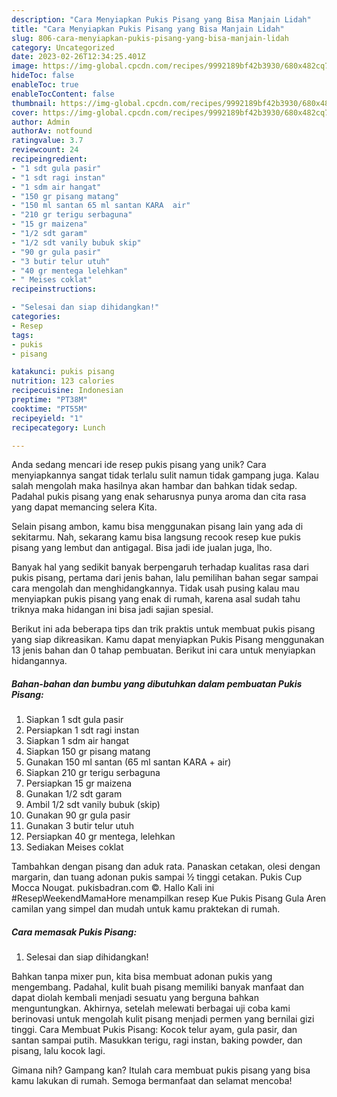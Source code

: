 ```yaml
---
description: "Cara Menyiapkan Pukis Pisang yang Bisa Manjain Lidah"
title: "Cara Menyiapkan Pukis Pisang yang Bisa Manjain Lidah"
slug: 806-cara-menyiapkan-pukis-pisang-yang-bisa-manjain-lidah
category: Uncategorized
date: 2023-02-26T12:34:25.401Z
image: https://img-global.cpcdn.com/recipes/9992189bf42b3930/680x482cq70/pukis-pisang-foto-resep-utama.jpg
hideToc: false
enableToc: true
enableTocContent: false
thumbnail: https://img-global.cpcdn.com/recipes/9992189bf42b3930/680x482cq70/pukis-pisang-foto-resep-utama.jpg
cover: https://img-global.cpcdn.com/recipes/9992189bf42b3930/680x482cq70/pukis-pisang-foto-resep-utama.jpg
author: Admin
authorAv: notfound
ratingvalue: 3.7
reviewcount: 24
recipeingredient:
- "1 sdt gula pasir"
- "1 sdt ragi instan"
- "1 sdm air hangat"
- "150 gr pisang matang"
- "150 ml santan 65 ml santan KARA  air"
- "210 gr terigu serbaguna"
- "15 gr maizena"
- "1/2 sdt garam"
- "1/2 sdt vanily bubuk skip"
- "90 gr gula pasir"
- "3 butir telur utuh"
- "40 gr mentega lelehkan"
- " Meises coklat"
recipeinstructions:

- "Selesai dan siap dihidangkan!"
categories:
- Resep
tags:
- pukis
- pisang

katakunci: pukis pisang 
nutrition: 123 calories
recipecuisine: Indonesian
preptime: "PT38M"
cooktime: "PT55M"
recipeyield: "1"
recipecategory: Lunch

---
```





Anda sedang mencari ide resep pukis pisang yang unik? Cara menyiapkannya sangat tidak terlalu sulit namun tidak gampang juga. Kalau salah mengolah maka hasilnya akan hambar dan bahkan tidak sedap. Padahal pukis pisang yang enak seharusnya punya aroma dan cita rasa yang dapat memancing selera Kita.





Selain pisang ambon, kamu bisa menggunakan pisang lain yang ada di sekitarmu. Nah, sekarang kamu bisa langsung recook resep kue pukis pisang yang lembut dan antigagal. Bisa jadi ide jualan juga, lho.

Banyak hal yang sedikit banyak berpengaruh terhadap kualitas rasa dari pukis pisang, pertama dari jenis bahan, lalu pemilihan bahan segar sampai cara mengolah dan menghidangkannya. Tidak usah pusing kalau mau menyiapkan pukis pisang yang enak di rumah, karena asal sudah tahu triknya maka hidangan ini bisa jadi sajian spesial.






Berikut ini ada beberapa tips dan trik praktis untuk membuat pukis pisang yang siap dikreasikan. Kamu dapat menyiapkan Pukis Pisang menggunakan 13 jenis bahan dan 0 tahap pembuatan. Berikut ini cara untuk menyiapkan hidangannya.

<!--inarticleads1-->

##### Bahan-bahan dan bumbu yang dibutuhkan dalam pembuatan Pukis Pisang:

1. Siapkan 1 sdt gula pasir
1. Persiapkan 1 sdt ragi instan
1. Siapkan 1 sdm air hangat
1. Siapkan 150 gr pisang matang
1. Gunakan 150 ml santan (65 ml santan KARA + air)
1. Siapkan 210 gr terigu serbaguna
1. Persiapkan 15 gr maizena
1. Gunakan 1/2 sdt garam
1. Ambil 1/2 sdt vanily bubuk (skip)
1. Gunakan 90 gr gula pasir
1. Gunakan 3 butir telur utuh
1. Persiapkan 40 gr mentega, lelehkan
1. Sediakan  Meises coklat


Tambahkan dengan pisang dan aduk rata. Panaskan cetakan, olesi dengan margarin, dan tuang adonan pukis sampai ½ tinggi cetakan. Pukis Cup Mocca Nougat. pukisbadran.com ©. Hallo Kali ini #ResepWeekendMamaHore menampilkan resep Kue Pukis Pisang Gula Aren camilan yang simpel dan mudah untuk kamu praktekan di rumah. 

<!--inarticleads2-->

##### Cara memasak Pukis Pisang:


1. Selesai dan siap dihidangkan!

Bahkan tanpa mixer pun, kita bisa membuat adonan pukis yang mengembang. Padahal, kulit buah pisang memiliki banyak manfaat dan dapat diolah kembali menjadi sesuatu yang berguna bahkan menguntungkan. Akhirnya, setelah melewati berbagai uji coba kami berinovasi untuk mengolah kulit pisang menjadi permen yang bernilai gizi tinggi. Cara Membuat Pukis Pisang: Kocok telur ayam, gula pasir, dan santan sampai putih. Masukkan terigu, ragi instan, baking powder, dan pisang, lalu kocok lagi. 

Gimana nih? Gampang kan? Itulah cara membuat pukis pisang yang bisa kamu lakukan di rumah. Semoga bermanfaat dan selamat mencoba!
